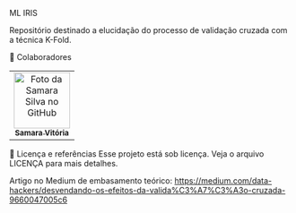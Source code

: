 ML IRIS

Repositório destinado a elucidação do processo de validação cruzada com a técnica K-Fold.

🤝 Colaboradores

<table>
  <tr>
    <td align="center">
      <a href="https://www.linkedin.com/in/iamsamarav/" title="defina o título do link">
        <img src="https://media.licdn.com/dms/image/v2/D4D03AQGrWFWXM1-wfA/profile-displayphoto-shrink_200_200/profile-displayphoto-shrink_200_200/0/1724946910080?e=1732147200&v=beta&t=bkZBFFROZfY98Hmt_tsJgspnbNReNJec4Cc9RrlAXX4" width="100px;" alt="Foto da Samara Silva no GitHub"/><br>
        <sub>
          <b>Samara Vitória</b>
        </sub>
      </a>
    </td>
  </tr>
</table>

📝 Licença e referências
Esse projeto está sob licença. Veja o arquivo LICENÇA para mais detalhes.

Artigo no Medium de embasamento teórico: https://medium.com/data-hackers/desvendando-os-efeitos-da-valida%C3%A7%C3%A3o-cruzada-9660047005c6
